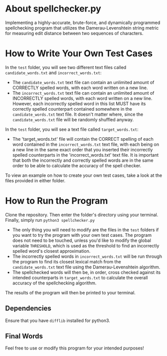 # About spellchecker.py
Implementing a highly-accurate, brute-force, and dynamically programmed spellchecking program that utilizes the Damerau-Levenshtein string metric for measuring edit distance between two sequences of characters. 

# How to Write Your Own Test Cases
In the `test` folder, you will see two different text files called `candidate_words.txt` and `incorrect_words.txt`:

- The `candidate_words.txt` text file can contain an unlimited amount of CORRECTLY spelled words, with each word written on a new line.
- The `incorrect_words.txt` text file can contain an unlimited amount of INCORRECTLY spelled words, with each word written on a new line. However, each incorrectly spelled word in this list MUST have its correctly spelled counterpart contained somewhere in the `candidate_words.txt` text file. It doesn't matter where, since the `candidate_words.txt` file will be randomly shuffled anyway. 

In the `test` folder, you will see a text file called `target_words.txt`:

- The 'target_words.txt' file will contain the CORRECT spelling of each word contained in the `incorrect_words.txt` text file, with each being on a new line in the same exact order that you inserted their incorrectly spelled counterparts in the 'incorrect_words.txt' text file. It is important that both the incorrectly and correctly spelled words are in the same order to be able to calculate the accuracy of the spell checker.

To view an example on how to create your own test cases, take a look at the files provided in either folder.

# How to Run the Program

Clone the repository. Then enter the folder's directory using your terminal. Finally, simply run `python3 spellchecker.py`

- The only thing you will need to modify are the files in the `test` folders if you want to try the program with your own test cases. The program does not need to be touched, unless you'd like to modify the global variable `THRESHOLD`, which is used as the threshold to find an incorrectly spelled word's closest approximation.
- The incorrectly spelled words in `incorrect_words.txt` will be run through the program to find its closest lexical match from the `candidate_words.txt` text file using the Damerau-Levenshtein algorithm.
- The spellchecked words will then be, in order, cross checked against its intended counterparts in `target_words.txt` to calculate the overall accuracy of the spellchecking algorithm.

The results of the program will then be printed to your terminal.

## Dependencies
Ensure that you have `difflib` installed for python3.

## Final Words
Feel free to use or modify this program for your intended purposes!
